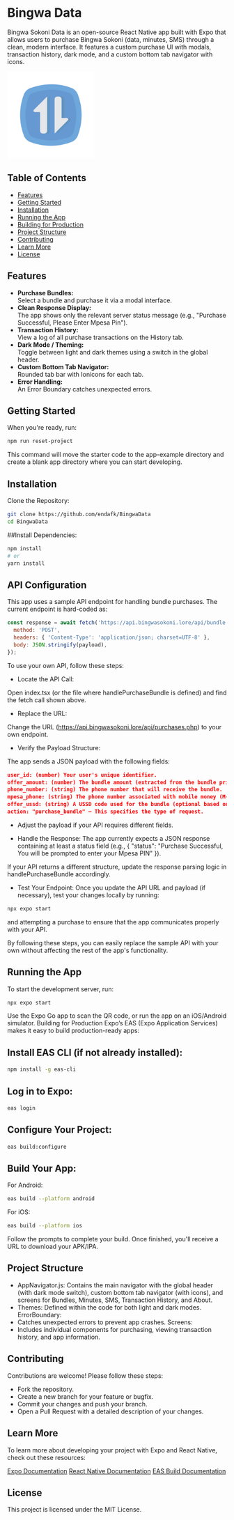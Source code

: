 # Bingwa Data

Bingwa Sokoni Data is an open-source React Native app built with Expo that allows users to purchase Bingwa Sokoni (data, minutes, SMS) through a clean, modern interface. It features a custom purchase UI with modals, transaction history, dark mode, and a custom bottom tab navigator with icons.

<img src="assets/images/icon.png" alt="App Icon" width="200" height="200"/>

## Table of Contents

- [Features](#features)
- [Getting Started](#getting-started)
- [Installation](#installation)
- [Running the App](#running-the-app)
- [Building for Production](#building-for-production)
- [Project Structure](#project-structure)
- [Contributing](#contributing)
- [Learn More](#learn-more)
- [License](#license)

## Features

- **Purchase Bundles:**  
  Select a bundle and purchase it via a modal interface.
- **Clean Response Display:**  
  The app shows only the relevant server status message (e.g., "Purchase Successful, Please Enter Mpesa Pin").
- **Transaction History:**  
  View a log of all purchase transactions on the History tab.
- **Dark Mode / Theming:**  
  Toggle between light and dark themes using a switch in the global header.
- **Custom Bottom Tab Navigator:**  
  Rounded tab bar with Ionicons for each tab.
- **Error Handling:**  
  An Error Boundary catches unexpected errors.

## Getting Started

When you're ready, run:

```bash
npm run reset-project
```
This command will move the starter code to the app-example directory and create a blank app directory where you can start developing.

## Installation
Clone the Repository:

```bash
git clone https://github.com/endafk/BingwaData
cd BingwaData
```
##Install Dependencies:

```bash
npm install
# or
yarn install
```


## API Configuration

This app uses a sample API endpoint for handling bundle purchases. The current endpoint is hard-coded as:

```js
const response = await fetch('https://api.bingwasokoni.lore/api/bundle.php', {
  method: 'POST',
  headers: { 'Content-Type': 'application/json; charset=UTF-8' },
  body: JSON.stringify(payload),
});
```

To use your own API, follow these steps:

- Locate the API Call:

Open index.tsx (or the file where handlePurchaseBundle is defined) and find the fetch call shown above.

- Replace the URL:

Change the URL (https://api.bingwasokoni.lore/api/purchases.php) to your own endpoint.

- Verify the Payload Structure:

The app sends a JSON payload with the following fields:
```JSON
user_id: (number) Your user's unique identifier.
offer_amount: (number) The bundle amount (extracted from the bundle price).
phone_number: (string) The phone number that will receive the bundle.
mpesa_phone: (string) The phone number associated with mobile money (M-Pesa).
offer_ussd: (string) A USSD code used for the bundle (optional based on your API).
action: "purchase_bundle" – This specifies the type of request.
```
- Adjust the payload if your API requires different fields.

- Handle the Response:
The app currently expects a JSON response containing at least a status field (e.g., { "status": "Purchase Successful, You will be prompted to enter your Mpesa PIN" }).

If your API returns a different structure, update the response parsing logic in handlePurchaseBundle accordingly.

- Test Your Endpoint:
Once you update the API URL and payload (if necessary), test your changes locally by running:

```bash
npx expo start
```

and attempting a purchase to ensure that the app communicates properly with your API.

By following these steps, you can easily replace the sample API with your own without affecting the rest of the app's functionality.


## Running the App

To start the development server, run:

```bash
npx expo start
```

Use the Expo Go app to scan the QR code, or run the app on an iOS/Android simulator.
Building for Production
Expo’s EAS (Expo Application Services) makes it easy to build production-ready apps:

## Install EAS CLI (if not already installed):

```bash
npm install -g eas-cli
```

## Log in to Expo:

```bash
eas login
```
## Configure Your Project:

```bash
eas build:configure
```

## Build Your App:

For Android:
```bash
eas build --platform android
```
For iOS:
```bash
eas build --platform ios
```
Follow the prompts to complete your build. Once finished, you'll receive a URL to download your APK/IPA.

## Project Structure
   - AppNavigator.js:
      Contains the main navigator with the global header (with dark mode switch), custom bottom tab     navigator (with icons), and screens for Bundles, Minutes, SMS, Transaction History, and About.
   - Themes:
      Defined within the code for both light and dark modes.
      ErrorBoundary:
   - Catches unexpected errors to prevent app crashes.
      Screens:
   - Includes individual components for purchasing, viewing transaction history, and app information.


## Contributing
Contributions are welcome! Please follow these steps:
   - Fork the repository.
   - Create a new branch for your feature or bugfix.
   - Commit your changes and push your branch.
   - Open a Pull Request with a detailed description of your changes.
## Learn More
To learn more about developing your project with Expo and React Native, check out these resources:

   [Expo Documentation](https://docs.expo.dev/)
   [React Native Documentation](https://reactnative.dev/)
   [EAS Build Documentation](https://docs.expo.dev/eas/)

## License
This project is licensed under the MIT License.